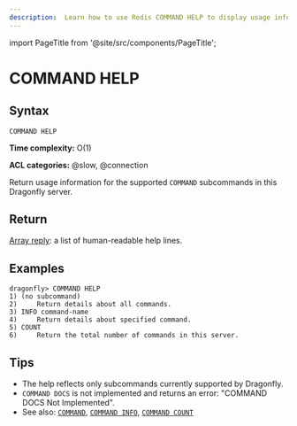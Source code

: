 ```yaml
---
description:  Learn how to use Redis COMMAND HELP to display usage information for COMMAND subcommands.
---
```


import PageTitle from '@site/src/components/PageTitle';

# COMMAND HELP

<PageTitle title="Redis COMMAND HELP Command (Documentation) | Dragonfly" />

## Syntax

    COMMAND HELP 

**Time complexity:** O(1)

**ACL categories:** @slow, @connection

Return usage information for the supported `COMMAND` subcommands in this Dragonfly server.

## Return

[Array reply](https://redis.io/docs/latest/develop/reference/protocol-spec/#arrays): a list of human-readable help lines.

## Examples

```shell
dragonfly> COMMAND HELP
1) (no subcommand)
2)     Return details about all commands.
3) INFO command-name
4)     Return details about specified command.
5) COUNT
6)     Return the total number of commands in this server.
```

## Tips

- The help reflects only subcommands currently supported by Dragonfly.
- `COMMAND DOCS` is not implemented and returns an error: "COMMAND DOCS Not Implemented".
- See also: [`COMMAND`](./command.md), [`COMMAND INFO`](./command-info.md), [`COMMAND COUNT`](./command-count.md)


